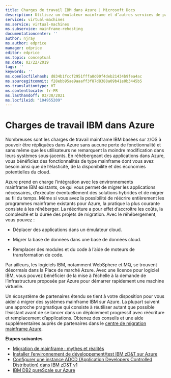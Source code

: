 ```yaml
---
title: Charges de travail IBM dans Azure | Microsoft Docs
description: Utilisez un émulateur mainframe et d’autres services de partenaires Microsoft pour réhéberger vos charges de travail IBM z/OS en utilisant Microsoft Azure.
services: virtual-machines
ms.service: virtual-machines
ms.subservice: mainframe-rehosting
documentationcenter: ''
author: njray
ms.author: edprice
manager: edprice
editor: edprice
ms.topic: conceptual
ms.date: 02/22/2019
tags: ''
keywords: ''
ms.openlocfilehash: d834b1fccf2951fffa8d00f4deb21434b9fea4ac
ms.sourcegitcommit: f28ebb95ae9aaaff3f87d8388a09b41e0b3445b5
ms.translationtype: HT
ms.contentlocale: fr-FR
ms.lasthandoff: 03/30/2021
ms.locfileid: "104955209"
---
```

# <a name="ibm-workloads-on-azure"></a>Charges de travail IBM dans Azure

Nombreuses sont les charges de travail mainframe IBM basées sur z/OS à pouvoir être répliquées dans Azure sans aucune perte de fonctionnalité et sans même que les utilisateurs ne remarquent la moindre modification dans leurs systèmes sous-jacents. En réhébergeant des applications dans Azure, vous bénéficiez des fonctionnalités de type mainframe dont vous avez besoin ainsi que de l’élasticité, de la disponibilité et des économies potentielles du cloud.

Azure prend en charge l’intégration avec les environnements mainframe IBM existants, ce qui vous permet de migrer les applications nécessaires, d’exécuter éventuellement des solutions hybrides et de migrer au fil du temps. Même si vous avez la possibilité de réécrire entièrement les programmes mainframe existants pour Azure, la pratique la plus courante consiste à les réhéberger. La réécriture a pour effet d’accroître les coûts, la complexité et la durée des projets de migration. Avec le réhébergement, vous pouvez :

- Déplacer des applications dans un émulateur cloud.

- Migrer la base de données dans une base de données cloud.

- Remplacer des modules et du code à l’aide de moteurs de transformation de code.

Par ailleurs, les logiciels IBM, notamment WebSphere et MQ, se trouvent désormais dans la Place de marché Azure. Avec une licence pour logiciel IBM, vous pouvez bénéficier de la mise à l’échelle à la demande de l’infrastructure proposée par Azure pour démarrer rapidement une machine virtuelle.

Un écosystème de partenaires étendu se tient à votre disposition pour vous aider à migrer des systèmes mainframe IBM sur Azure. La plupart suivent une approche pragmatique qui consiste à réutiliser autant que possible l’existant avant de se lancer dans un déploiement progressif avec réécriture et remplacement d’applications. Obtenez des conseils et une aide supplémentaires auprès de partenaires dans le [centre de migration mainframe Azure](https://azure.microsoft.com/migration/mainframe/).

**Étapes suivantes**

- [Migration de mainframe : mythes et réalités](/azure/architecture/cloud-adoption/infrastructure/mainframe-migration/myths-and-facts)
- [Installer l’environnement de développement/test IBM zD&T sur Azure](./install-ibm-z-environment.md)
- [Configurer une instance ADCD (Application Developers Controlled Distribution) dans IBM zD&T v1](./demo.md)
- [IBM DB2 pureScale sur Azure](ibm-db2-purescale-azure.md)
